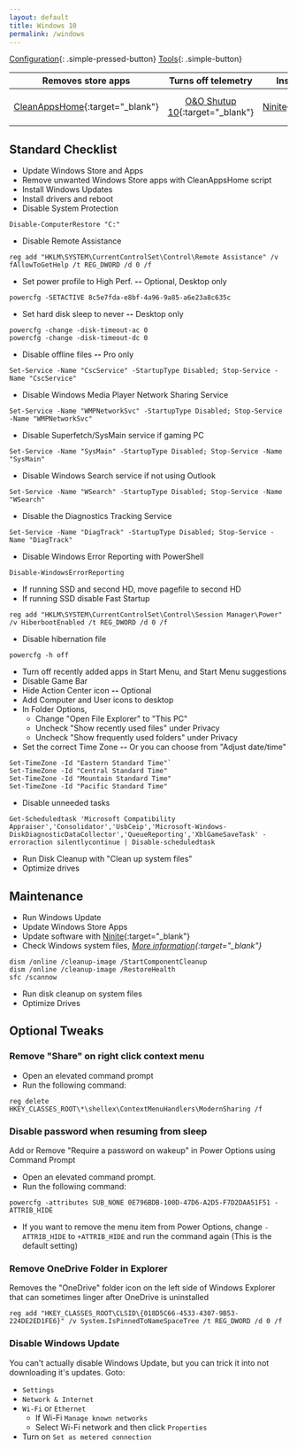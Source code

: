 ```yaml
---
layout: default
title: Windows 10
permalink: /windows
---
```


[Configuration]({{site.url}}/windows){: .simple-pressed-button}
[Tools]({{site.url}}/windows-tools){: .simple-button}

 Removes store apps | Turns off telemetry | Installs software | Finds missing drivers | Creates install media
:------------: | :------------: | :------------: | :------------: | :------------:
[CleanAppsHome](https://github.com/Rockz1152/blackndsky/blob/master/_files/CleanAppsHome.zip){:target="_blank"} | [O&O Shutup 10](https://www.oo-software.com/en/shutup10){:target="_blank"} | [Ninite](https://ninite.com/){:target="_blank"} | [Snappy Driver Installer Origin](https://www.snappy-driver-installer.org/download/){:target="_blank"} | [Windows Media Creation Tool](https://www.microsoft.com/en-us/software-download/windows10){:target="_blank"}

## Standard Checklist
- Update Windows Store and Apps
- Remove unwanted Windows Store apps with CleanAppsHome script
- Install Windows Updates
- Install drivers and reboot
- Disable System Protection
```
Disable-ComputerRestore "C:"
```
- Disable Remote Assistance
```
reg add "HKLM\SYSTEM\CurrentControlSet\Control\Remote Assistance" /v fAllowToGetHelp /t REG_DWORD /d 0 /f
```
- Set power profile to High Perf. **--** Optional, Desktop only
```
powercfg -SETACTIVE 8c5e7fda-e8bf-4a96-9a85-a6e23a8c635c
```
- Set hard disk sleep to never **--** Desktop only
```
powercfg -change -disk-timeout-ac 0
powercfg -change -disk-timeout-dc 0
```
- Disable offline files **--** Pro only
```
Set-Service -Name "CscService" -StartupType Disabled; Stop-Service -Name "CscService"
```
- Disable Windows Media Player Network Sharing Service
```
Set-Service -Name "WMPNetworkSvc" -StartupType Disabled; Stop-Service -Name "WMPNetworkSvc"
```
- Disable Superfetch/SysMain service if gaming PC
```
Set-Service -Name "SysMain" -StartupType Disabled; Stop-Service -Name "SysMain"
```
- Disable Windows Search service if not using Outlook
```
Set-Service -Name "WSearch" -StartupType Disabled; Stop-Service -Name "WSearch"
```
- Disable the Diagnostics Tracking Service
```
Set-Service -Name "DiagTrack" -StartupType Disabled; Stop-Service -Name "DiagTrack"
```
- Disable Windows Error Reporting with PowerShell 
```
Disable-WindowsErrorReporting
```
- If running SSD and second HD, move pagefile to second HD
- If running SSD disable Fast Startup
```
reg add "HKLM\SYSTEM\CurrentControlSet\Control\Session Manager\Power" /v HiberbootEnabled /t REG_DWORD /d 0 /f
```
- Disable hibernation file
```
powercfg -h off
```
- Turn off recently added apps in Start Menu, and Start Menu suggestions
- Disable Game Bar
- Hide Action Center icon **--** Optional
- Add Computer and User icons to desktop
- In Folder Options, 
  - Change "Open File Explorer" to "This PC"
  - Uncheck "Show recently used files" under Privacy
  - Uncheck "Show frequently used folders" under Privacy
- Set the correct Time Zone **--** Or you can choose from "Adjust date/time"
```
Set-TimeZone -Id "Eastern Standard Time"`
Set-TimeZone -Id "Central Standard Time"
Set-TimeZone -Id "Mountain Standard Time"
Set-TimeZone -Id "Pacific Standard Time"
```
- Disable unneeded tasks
```
Get-Scheduledtask 'Microsoft Compatibility Appraiser','Consolidator','UsbCeip','Microsoft-Windows-DiskDiagnosticDataCollector','QueueReporting','XblGameSaveTask' -erroraction silentlycontinue | Disable-scheduledtask
```
- Run Disk Cleanup with "Clean up system files"
- Optimize drives

## Maintenance
- Run Windows Update
- Update Windows Store Apps
- Update software with [Ninite](https://ninite.com/){:target="_blank"}
- Check Windows system files, *[More information](https://support.microsoft.com/en-us/help/4026529/windows-10-using-system-file-checker){:target="_blank"}*
```
dism /online /cleanup-image /StartComponentCleanup
dism /online /cleanup-image /RestoreHealth
sfc /scannow
```
- Run disk cleanup on system files
- Optimize Drives

## Optional Tweaks

### Remove "Share" on right click context menu
- Open an elevated command prompt
- Run the following command:
```
reg delete HKEY_CLASSES_ROOT\*\shellex\ContextMenuHandlers\ModernSharing /f
```

### Disable password when resuming from sleep
Add or Remove "Require a password on wakeup" in Power Options using Command Prompt

- Open an elevated command prompt.
- Run the following command:
```
powercfg -attributes SUB_NONE 0E796BDB-100D-47D6-A2D5-F7D2DAA51F51 -ATTRIB_HIDE
```
- If you want to remove the menu item from Power Options, change `-ATTRIB_HIDE` to `+ATTRIB_HIDE` and run the command again (This is the default setting)

### Remove OneDrive Folder in Explorer
Removes the "OneDrive" folder icon on the left side of Windows Explorer that can sometimes linger after OneDrive is uninstalled
```
reg add "HKEY_CLASSES_ROOT\CLSID\{018D5C66-4533-4307-9B53-224DE2ED1FE6}" /v System.IsPinnedToNameSpaceTree /t REG_DWORD /d 0 /f
```

### Disable Windows Update
You can't actually disable Windows Update, but you can trick it into not downloading it's updates. Goto:
- `Settings`
- `Network & Internet`
- `Wi-Fi` or `Ethernet`
  - If Wi-Fi `Manage known networks`
  - Select Wi-Fi network and then click `Properties`
- Turn on `Set as metered connection`
